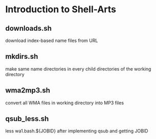 # Introduction to Shell-Arts

## downloads.sh
download index-based name files from URL
## mkdirs.sh
make same name directories in every child directories of the working directory
## wma2mp3.sh
convert all WMA files in working directory into MP3 files
## qsub_less.sh
less wa1.bash.${JOBID} after implementing qsub and getting JOBID
